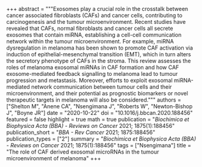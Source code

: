 +++
abstract = """Exosomes play a crucial role in the crosstalk between cancer associated fibroblasts (CAFs) and cancer cells, contributing to carcinogenesis and the tumour microenvironment. Recent studies have revealed that CAFs, normal fibroblasts and cancer cells all secrete exosomes that contain miRNA, establishing a cell-cell communication network within the tumour microenvironment. For example, miRNA dysregulation in melanoma has been shown to promote CAF activation via induction of epithelial-mesenchymal transition (EMT), which in turn alters the secretory phenotype of CAFs in the stroma. This review assesses the roles of melanoma exosomal miRNAs in CAF formation and how CAF exosome-mediated feedback signalling to melanoma lead to tumour progression and metastasis. Moreover, efforts to exploit exosomal miRNA-mediated network communication between tumour cells and their microenvironment, and their potential as prognostic biomarkers or novel therapeutic targets in melanoma will also be considered."""
authors = ["Shelton M", "Anene CA", "Nsengimana J", "Roberts W", "Newton-Bishop J", "Boyne JR"]
date = "2020-10-22"
doi = "10.1016/j.bbcan.2020.188456"
featured = false
highlight = true
math = true
publication = "*Biochimica et Biophysica Acta (BBA) - Reviews on Cancer* 2021; 1875(1):188456"
publication_short = "*BBA - Rev Cancer* 2021; 1875:188456"
publication_types = ["2"]
summary = "*Biochimica et Biophysica Acta (BBA) - Reviews on Cancer* 2021; 1875(1):188456"
tags = ["Nsengimana"]
title = "The role of CAF derived exosomal microRNAs in the tumour microenvironment of melanoma"
+++
